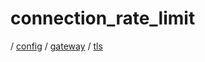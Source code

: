 # connection_rate_limit

/ [config](/ref/config/index.md) / [gateway](/ref/config/config/gateway/index.md) / [tls](/ref/config/config/gateway/tls/index.md)
